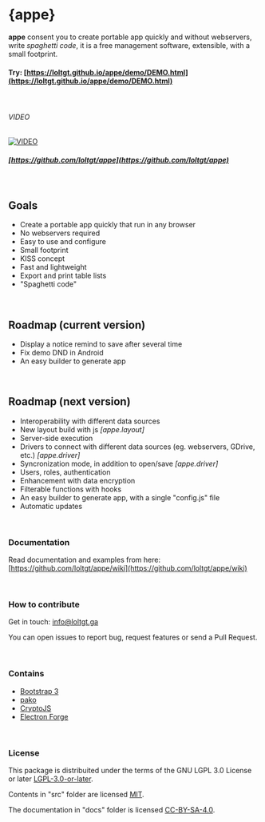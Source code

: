 
# {appe}

**appe** consent you to create portable app quickly and without webservers, write _spaghetti code_, it is a free management software, extensible, with a small footprint.

#### Try: [https://loltgt.github.io/appe/demo/DEMO.html](https://loltgt.github.io/appe/demo/DEMO.html)

 

###### VIDEO
[![VIDEO](https://i.vimeocdn.com/video/782381466.jpg)](https://player.vimeo.com/video/335489768)

##### [https://github.com/loltgt/appe](https://github.com/loltgt/appe)

 

## Goals

- Create a portable app quickly that run in any browser
- No webservers required
- Easy to use and configure
- Small footprint
- KISS concept
- Fast and lightweight
- Export and print table lists
- "Spaghetti code"

 

## Roadmap (current version)

- Display a notice remind to save after several time
- Fix demo DND in Android
- An easy builder to generate app

 

## Roadmap (next version)

- Interoperability with different data sources
- New layout build with js _[appe.layout]_
- Server-side execution
- Drivers to connect with different data sources (eg. webservers, GDrive, etc.) _[appe.driver]_
- Syncronization mode, in addition to open/save _[appe.driver]_
- Users, roles, authentication
- Enhancement with data encryption
- Filterable functions with hooks
- An easy builder to generate app, with a single "config.js" file
- Automatic updates

 

### Documentation

Read documentation and examples from here: [https://github.com/loltgt/appe/wiki](https://github.com/loltgt/appe/wiki)

 

### How to contribute

Get in touch: <info@loltgt.ga>

You can open issues to report bug, request features or send a Pull Request.

 

### Contains

* [Bootstrap 3](https://getbootstrap.com/docs/3.4/)
* [pako](https://github.com/nodeca/pako)
* [CryptoJS](https://github.com/brix/crypto-js)
* [Electron Forge](https://github.com/electron-userland/electron-forge)

 

### License

This package is distribuited under the terms of the GNU LGPL 3.0 License or later [LGPL-3.0-or-later](LICENSE).

Contents in "src" folder are licensed [MIT](src/LICENSE).

The documentation in "docs" folder is licensed [CC-BY-SA-4.0](docs/LICENSE).


